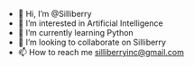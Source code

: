 - 👋 Hi, I’m @Silliberry
- 👀 I’m interested in Artificial Intelligence
- 🌱 I’m currently learning Python
- 💞️ I’m looking to collaborate on Silliberry
- 📫 How to reach me silliberryinc@gmail.com

<!---
Silliberry/Silliberry is a ✨ special ✨ repository because its `README.md` (this file) appears on your GitHub profile.
You can click the Preview link to take a look at your changes.
--->
